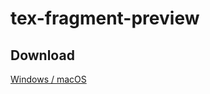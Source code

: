 # tex-fragment-preview
## Download
[Windows / macOS](https://github.com/ryo-a/tex-fragment-preview/releases)